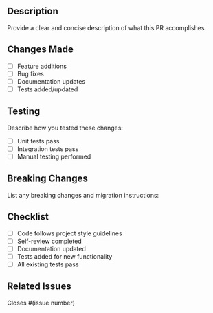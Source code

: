 ## Description

Provide a clear and concise description of what this PR accomplishes.

## Changes Made

- [ ] Feature additions
- [ ] Bug fixes
- [ ] Documentation updates
- [ ] Tests added/updated

## Testing

Describe how you tested these changes:

- [ ] Unit tests pass
- [ ] Integration tests pass
- [ ] Manual testing performed

## Breaking Changes

List any breaking changes and migration instructions:

## Checklist

- [ ] Code follows project style guidelines
- [ ] Self-review completed
- [ ] Documentation updated
- [ ] Tests added for new functionality
- [ ] All existing tests pass

## Related Issues

Closes #(issue number)
